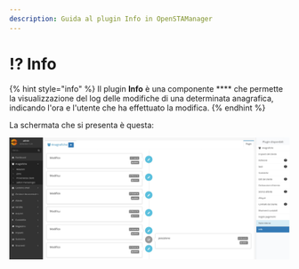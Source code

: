 ```yaml
---
description: Guida al plugin Info in OpenSTAManager
---
```


# ⁉ Info

{% hint style="info" %}
Il plugin **Info** è una componente \*\*\*\* che permette la visualizzazione del log delle modifiche di una determinata anagrafica, indicando l'ora e l'utente che ha effettuato la modifica.
{% endhint %}

La schermata che si presenta è questa:

![](<../../../../.gitbook/assets/image (276).png>)
